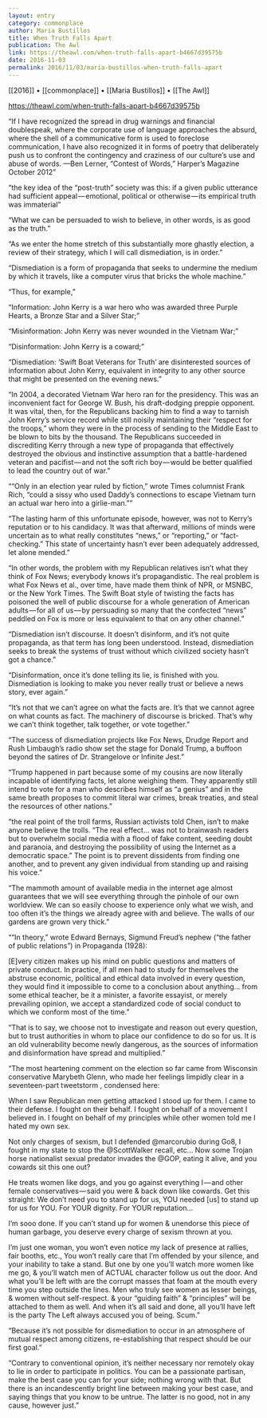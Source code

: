 ```yaml
---
layout: entry
category: commonplace
author: Maria Bustillos
title: When Truth Falls Apart
publication: The Awl
link: https://theawl.com/when-truth-falls-apart-b4667d39575b
date: 2016-11-03
permalink: 2016/11/03/maria-bustillos-when-truth-falls-apart
---
```


[[2016]] • [[commonplace]] • [[Maria Bustillos]] • [[The Awl]]

https://theawl.com/when-truth-falls-apart-b4667d39575b

“If I have recognized the spread in drug warnings and financial doublespeak, where the corporate use of language approaches the absurd, where the shell of a communicative form is used to foreclose communication, I have also recognized it in forms of poetry that deliberately push us to confront the contingency and craziness of our culture’s use and abuse of words.
—Ben Lerner, “Contest of Words,” Harper’s Magazine October 2012”

“the key idea of the “post-truth” society was this: if a given public utterance had sufficient appeal — emotional, political or otherwise — its empirical truth was immaterial”

“What we can be persuaded to wish to believe, in other words, is as good as the truth.”

“As we enter the home stretch of this substantially more ghastly election, a review of their strategy, which I will call dismediation, is in order.”

“Dismediation is a form of propaganda that seeks to undermine the medium by which it travels, like a computer virus that bricks the whole machine.”

“Thus, for example,”

“Information: John Kerry is a war hero who was awarded three Purple Hearts, a Bronze Star and a Silver Star;”

“Misinformation: John Kerry was never wounded in the Vietnam War;”

“Disinformation: John Kerry is a coward;”

“Dismediation: ‘Swift Boat Veterans for Truth’ are disinterested sources of information about John Kerry, equivalent in integrity to any other source that might be presented on the evening news.”

“In 2004, a decorated Vietnam War hero ran for the presidency. This was an inconvenient fact for George W. Bush, his draft-dodging preppie opponent. It was vital, then, for the Republicans backing him to find a way to tarnish John Kerry’s service record while still noisily maintaining their “respect for the troops,” whom they were in the process of sending to the Middle East to be blown to bits by the thousand. The Republicans succeeded in discrediting Kerry through a new type of propaganda that effectively destroyed the obvious and instinctive assumption that a battle-hardened veteran and pacifist — and not the soft rich boy — would be better qualified to lead the country out of war.”

““Only in an election year ruled by fiction,” wrote Times columnist Frank Rich, “could a sissy who used Daddy’s connections to escape Vietnam turn an actual war hero into a girlie-man.””

“The lasting harm of this unfortunate episode, however, was not to Kerry’s reputation or to his candidacy. It was that afterward, millions of minds were uncertain as to what really constitutes “news,” or “reporting,” or “fact-checking.” This state of uncertainty hasn’t ever been adequately addressed, let alone mended.”

“In other words, the problem with my Republican relatives isn’t what they think of Fox News; everybody knows it’s propagandistic. The real problem is what Fox News et al., over time, have made them think of NPR, or MSNBC, or the New York Times. The Swift Boat style of twisting the facts has poisoned the well of public discourse for a whole generation of American adults — for all of us — by persuading so many that the confected “news” peddled on Fox is more or less equivalent to that on any other channel.”

“Dismediation isn’t discourse. It doesn’t disinform, and it’s not quite propaganda, as that term has long been understood. Instead, dismediation seeks to break the systems of trust without which civilized society hasn’t got a chance.”

“Disinformation, once it’s done telling its lie, is finished with you. Dismediation is looking to make you never really trust or believe a news story, ever again.”

“It’s not that we can’t agree on what the facts are. It’s that we cannot agree on what counts as fact. The machinery of discourse is bricked. That’s why we can’t think together, talk together, or vote together.”

“The success of dismediation projects like Fox News, Drudge Report and Rush Limbaugh’s radio show set the stage for Donald Trump, a buffoon beyond the satires of Dr. Strangelove or Infinite Jest.”

“Trump happened in part because some of my cousins are now literally incapable of identifying facts, let alone weighing them. They apparently still intend to vote for a man who describes himself as “a genius” and in the same breath proposes to commit literal war crimes, break treaties, and steal the resources of other nations.”

“the real point of the troll farms, Russian activists told Chen, isn’t to make anyone believe the trolls. “The real effect… was not to brainwash readers but to overwhelm social media with a flood of fake content, seeding doubt and paranoia, and destroying the possibility of using the Internet as a democratic space.” The point is to prevent dissidents from finding one another, and to prevent any given individual from standing up and raising his voice.”

“The mammoth amount of available media in the internet age almost guarantees that we will see everything through the pinhole of our own worldview. We can so easily choose to experience only what we wish, and too often it’s the things we already agree with and believe. The walls of our gardens are grown very thick.”

““In theory,” wrote Edward Bernays, Sigmund Freud’s nephew (“the father of public relations”) in Propaganda (1928):

[E]very citizen makes up his mind on public questions and matters of private conduct. In practice, if all men had to study for themselves the abstruse economic, political and ethical data involved in every question, they would find it impossible to come to a conclusion about anything… from some ethical teacher, be it a minister, a favorite essayist, or merely prevailing opinion, we accept a standardized code of social conduct to which we conform most of the time.”

“That is to say, we choose not to investigate and reason out every question, but to trust authorities in whom to place our confidence to do so for us. It is an old vulnerability become newly dangerous, as the sources of information and disinformation have spread and multiplied.”

“The most heartening comment on the election so far came from Wisconsin conservative Marybeth Glenn, who made her feelings limpidly clear in a seventeen-part tweetstorm , condensed here:

When I saw Republican men getting attacked I stood up for them. I came to their defense. I fought on their behalf. I fought on behalf of a movement I believed in. I fought on behalf of my principles while other women told me I hated my own sex.

Not only charges of sexism, but I defended @marcorubio during Go8, I fought in my state to stop the @ScottWalker recall, etc… Now some Trojan horse nationalist sexual predator invades the @GOP, eating it alive, and you cowards sit this one out?

He treats women like dogs, and you go against everything I — and other female conservatives — said you were & back down like cowards. Get this straight: We don’t need you to stand up for us, YOU needed [us] to stand up for us for YOU. For YOUR dignity. For YOUR reputation…

I’m sooo done. If you can’t stand up for women & unendorse this piece of human garbage, you deserve every charge of sexism thrown at you.

I’m just one woman, you won’t even notice my lack of presence at rallies, fair booths, etc., You won’t really care that I’m offended by your silence, and your inability to take a stand. But one by one you’ll watch more women like me go, & you’ll watch men of ACTUAL character follow us out the door. And what you’ll be left with are the corrupt masses that foam at the mouth every time you step outside the lines. Men who truly see women as lesser beings, & women without self-respect. & your “guiding faith” & “principles” will be attached to them as well. And when it’s all said and done, all you’ll have left is the party The Left always accused you of being. Scum.”

“Because it’s not possible for dismediation to occur in an atmosphere of mutual respect among citizens, re-establishing that respect should be our first goal.”

“Contrary to conventional opinion, it’s neither necessary nor remotely okay to lie in order to participate in politics. You can be a passionate partisan, make the best case you can for your side; nothing wrong with that. But there is an incandescently bright line between making your best case, and saying things that you know to be untrue. The latter is no good, not in any cause, however just.”


